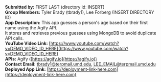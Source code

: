 **Submitted by:** FIRST LAST (directory id: INSERT)  
**Group Members:** Tyler Brady (tbrady1), Lee Forberg (INSERT DIRECTORY ID)  
**App Description:** This app guesses a person's age based on their first name using the Agify API.  
It stores and retrieves previous guesses using MongoDB to avoid duplicate API calls.  
**YouTube Video Link:** [https://www.youtube.com/watch?v=DEMO_VIDEO_ID_HERE](https://www.youtube.com/watch?v=DEMO_VIDEO_ID_HERE)  
**APIs:** Agify ([https://agify.io](https://agify.io))  
**Contact Email:** tbrady1@terpmail.umd.edu, LEE_EMAIL@terpmail.umd.edu  
**Deployed App Link:** [https://deployment-link-here.com](https://deployment-link-here.com)
